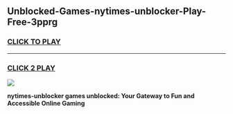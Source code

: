 
## Unblocked-Games-nytimes-unblocker-Play-Free-3pprg
<h3>
<a href="https://premium76.site?title=nytimes-unblocker&ref=18A1">CLICK TO PLAY</a></h3>
<hr>

<h3>
<a href="https://premium76.site?title=nytimes-unblocker&ref=18A1">CLICK 2 PLAY</a>
  
</h3>

<a href="https://premium76.site?title=nytimes-unblocker&ref=18A1"><img src="https://clearcache.store/games.png"></a>


**nytimes-unblocker games unblocked: Your Gateway to Fun and Accessible Online Gaming**
